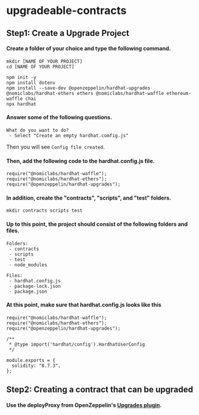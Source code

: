 # upgradeable-contracts

## Step1: Create a Upgrade Project
#### Create a folder of your choice and type the following command.
```
mkdir [NAME OF YOUR PROJECT]
cd [NAME OF YOUR PROJECT]

npm init -y
npm install dotenv
npm install --save-dev @openzeppelin/hardhat-upgrades @nomiclabs/hardhat-ethers ethers @nomiclabs/hardhat-waffle ethereum-waffle chai
npx hardhat
```

#### Answer some of the following questions.
```
What do you want to do?
 - Select "Create an empty hardhat.comfig.js"
```
Then you will see ```Config file created```.

#### Then, add the following code to the hardhat.config.js file.
```
require("@nomiclabs/hardhat-waffle");
require("@nomiclabs/hardhat-ethers");
require("@openzeppelin/hardhat-upgrades");
```

#### In addition, create the "contracts", "scripts", and "test" folders.
```
mkdir contracts scripts test
```

#### Up to this point, the project should consist of the following folders and files.
```
Folders:
 - contracts
 - scripts
 - test
 - node_modules

Files:
 - hardhat.config.js
 - package-lock.json
 - package.json
```

#### At this point, make sure that hardhat.config.js looks like this
```
require("@nomiclabs/hardhat-waffle");
require("@nomiclabs/hardhat-ethers");
require("@openzeppelin/hardhat-upgrades");

/**
 * @type import('hardhat/config').HardhatUserConfig
 */

module.exports = {
  solidity: "0.7.3",
};
```

## Step2: Creating a contract that can be upgraded
#### Use the deployProxy from OpenZeppelin's [Upgrades plugin](https://docs.openzeppelin.com/learn/upgrading-smart-contracts).
